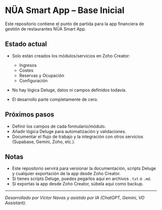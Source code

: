 # NÜA Smart App – Base Inicial

Este repositorio contiene el punto de partida para la app financiera de gestión de restaurantes NÜA Smart App.

## Estado actual

- Solo están creados los módulos/servicios en Zoho Creator:
  - Ingresos
  - Costes
  - Reservas y Ocupación
  - Configuración

- No hay lógica Deluge, datos ni campos definidos todavía.
- El desarrollo parte completamente de cero.

## Próximos pasos

- Definir los campos de cada formulario/módulo.
- Añadir lógica Deluge para automatización y validaciones.
- Documentar el flujo de trabajo y la integración con otros servicios (Supabase, Gemini, Zoho, etc.).

## Notas

- Este repositorio servirá para versionar la documentación, scripts Deluge y cualquier exportación de la app desde Zoho Creator.
- Si tienes scripts Deluge, puedes pegarlos aquí en archivos `.txt` o `.md`.
- Si exportas la app desde Zoho Creator, súbela aquí como backup.

---

*Desarrollado por Víctor Navas y asistido por IA (ChatGPT, Gemini, VO Assistant).*
